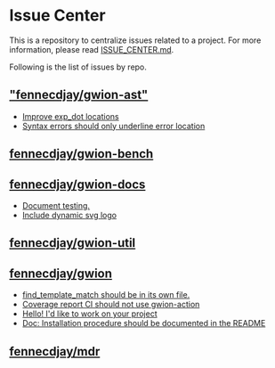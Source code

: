 # Issue Center

This is a repository to centralize issues related to a project.
For more information, please read [ISSUE_CENTER.md](ISSUE_CENTER.md).  

Following is the list of issues by repo.  

## ["fennecdjay/gwion-ast"]("https://github.com/fennecdjay/gwion-ast")

 * [Improve exp_dot locations](https://github.com/fennecdjay/gwion-ast/issues/8) 
 * [Syntax errors should only underline error location](https://github.com/fennecdjay/gwion-ast/issues/5) 
## [fennecdjay/gwion-bench](https://github.com/fennecdjay/gwion-bench)


## [fennecdjay/gwion-docs](https://github.com/fennecdjay/gwion-docs)

 * [Document testing.](https://github.com/fennecdjay/gwion-docs/issues/11) 
 * [Include dynamic svg logo](https://github.com/fennecdjay/gwion-docs/issues/10) 
## [fennecdjay/gwion-util](https://github.com/fennecdjay/gwion-util)


## [fennecdjay/gwion](https://github.com/fennecdjay/gwion)

 * [find_template_match should be in its own file.](https://github.com/fennecdjay/Gwion/issues/192) 
 * [Coverage report CI should not use gwion-action](https://github.com/fennecdjay/Gwion/issues/184) 
 * [Hello! I'd like to work on your project](https://github.com/fennecdjay/Gwion/issues/180) 
 * [Doc: Installation procedure should be documented in the README](https://github.com/fennecdjay/Gwion/issues/179) 
## [fennecdjay/mdr](https://github.com/fennecdjay/mdr)
